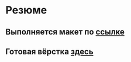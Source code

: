 # Резюме

## Выполняется макет по <a href='https://www.figma.com/file/KC7y2TX2yeN1yLn4JMxXEv/CV-(Community)?node-id=0%3A1&mode=dev'>ссылке</a>
## Готовая вёрстка <a href='https://masterellis.github.io/CV/'>здесь</a>
